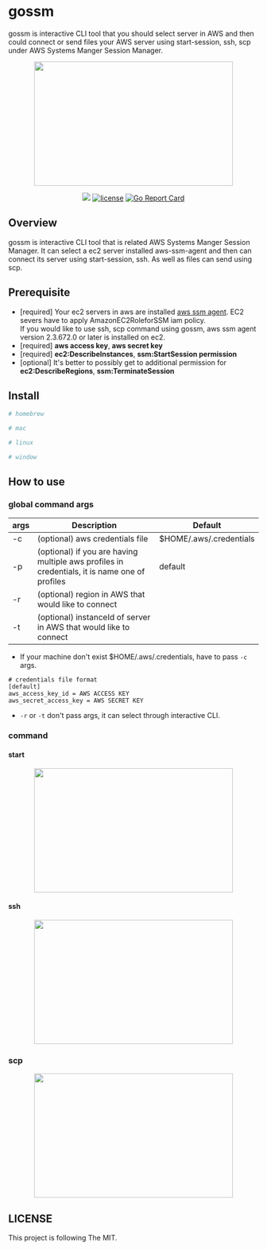 # gossm

gossm is interactive CLI tool that you should select server in AWS and then could connect or send files your AWS server using start-session, ssh, scp under AWS Systems Manger Session Manager.
<p align="center">
<img src="https://storage.googleapis.com/gjbae1212-asset/gossm/start.gif" width="400", height="250" />
</p>

<p align="center"/>
<a href="https://circleci.com/gh/gjbae1212/gossm"><img src="https://circleci.com/gh/gjbae1212/gossm.svg?style=svg"></a>
<!-- <a href="https://hits.seeyoufarm.com"/><img src="https://hits.seeyoufarm.com/api/count/incr/badge.svg?url=https%3A%2F%2Fgithub.com%2Fgjbae1212%2Fgossm"/></a> -->
<a href="/LICENSE"><img src="https://img.shields.io/badge/license-MIT-GREEN.svg" alt="license" /></a>
<a href="https://goreportcard.com/report/github.com/gjbae1212/gossm"><img src="https://goreportcard.com/badge/github.com/gjbae1212/gossm" alt="Go Report Card"/></a>
</p>

## Overview
gossm is interactive CLI tool that is related AWS Systems Manger Session Manager.
It can select a ec2 server installed aws-ssm-agent and then can connect its server using start-session, ssh.
As well as files can send using scp.
     
## Prerequisite 
- [required] Your ec2 servers in aws are installed [aws ssm agent](https://docs.aws.amazon.com/systems-manager/latest/userguide/ssm-agent.html).
EC2 severs have to apply AmazonEC2RoleforSSM iam policy.     
If you would like to use ssh, scp command using gossm, aws ssm agent version 2.3.672.0 or later is installed on ec2. 
- [required] **aws access key**, **aws secret key**
- [required] **ec2:DescribeInstances**, **ssm:StartSession permission**    
- [optional] It's better to possibly get to additional permission for **ec2:DescribeRegions**, **ssm:TerminateSession**

## Install
```bash
# homebrew

# mac

# linux

# window

```

## How to use
### global command args
| args           | Description                                               | Default                |
| ---------------|-----------------------------------------------------------|------------------------|
| -c             | (optional) aws credentials file | $HOME/.aws/.credentials |
| -p             | (optional) if you are having multiple aws profiles in credentials, it is name one of profiles | default |
| -r             | (optional) region in AWS that would like to connect |  |
| -t             | (optional) instanceId of server in AWS that would like to connect | |

- If your machine don't exist $HOME/.aws/.credentials, have to pass `-c` args.  
```
# credentials file format
[default]
aws_access_key_id = AWS ACCESS KEY
aws_secret_access_key = AWS SECRET KEY
```
- `-r` or `-t` don't pass args, it can select through interactive CLI.  
### command
#### start
<p align="center">
<img src="https://storage.googleapis.com/gjbae1212-asset/gossm/start.gif" width="400", height="250" />
</p>

#### ssh
<p align="center">
<img src="https://storage.googleapis.com/gjbae1212-asset/gossm/ssh.gif" width="400", height="250" />
</p> 

### scp
<p align="center">
<img src="https://storage.googleapis.com/gjbae1212-asset/gossm/scp.gif" width="400", height="250" />
</p>

## LICENSE
This project is following The MIT.